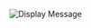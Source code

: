 ![Display Message](https://raw.githubusercontent.com/Heethashreesathish/Java-programs/main/4b_displaymessage.png)


